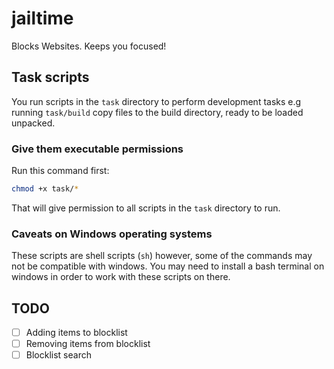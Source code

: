 # jailtime

Blocks Websites. Keeps you focused!

## Task scripts

You run scripts in the `task` directory to perform development tasks e.g running `task/build` copy files to the build directory, ready to be loaded unpacked.

### Give them executable permissions

Run this command first:

```sh
chmod +x task/*
```

That will give permission to all scripts in the `task` directory to run.

### Caveats on Windows operating systems

These scripts are shell scripts (`sh`) however, some of the commands may not be compatible with windows. You may need to install a bash terminal on windows in order to work with these scripts on there.

## TODO

- [ ] Adding items to blocklist
- [ ] Removing items from blocklist
- [ ] Blocklist search